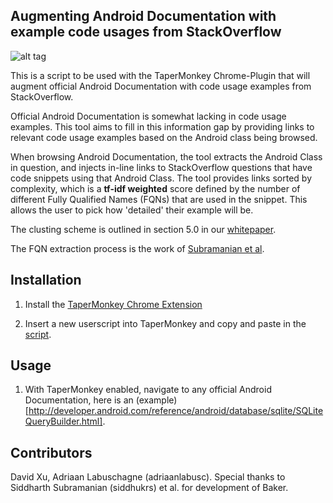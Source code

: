 ## Augmenting Android Documentation with example code usages from StackOverflow

![alt tag](https://raw.github.com/dxuprog/androidDocsAugment/master/screenshot2.png)

This is a script to be used with the TaperMonkey Chrome-Plugin that will augment official Android Documentation with code usage examples from StackOverflow.

Official Android Documentation is somewhat lacking in code usage examples. This tool aims to fill in this information gap by providing links to relevant code usage examples based on the Android class being browsed.

When browsing Android Documentation, the tool extracts the Android Class in question, and injects in-line links to StackOverflow questions that have code snippets using that Android Class. The tool provides links sorted by complexity, which is a <b>tf-idf weighted</b> score defined by the number of different Fully Qualified Names (FQNs) that are used in the snippet. This allows the user to pick how 'detailed' their example will be.

The clusting scheme is outlined in section 5.0 in our [whitepaper](androidDocsAugmentWhitePaper.pdf).

The FQN extraction process is the work of [Subramanian et al](http://dl.acm.org/citation.cfm?id=2568313).

## Installation

1. Install the [TaperMonkey Chrome Extension](https://chrome.google.com/webstore/detail/tampermonkey/dhdgffkkebhmkfjojejmpbldmpobfkfo)

2. Insert a new userscript into TaperMonkey and copy and paste in the [script](androidDocsAugment.js).

## Usage

1. With TaperMonkey enabled, navigate to any official Android Documentation, here is an (example)[http://developer.android.com/reference/android/database/sqlite/SQLiteQueryBuilder.html].

## Contributors
David Xu, Adriaan Labuschagne (adriaanlabusc).
Special thanks to Siddharth Subramanian (siddhukrs) et al. for development of Baker.